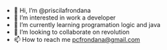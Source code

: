 - 👋 Hi, I’m @priscilafrondana
- 👀 I’m interested in work a developer
- 🌱 I’m currently learning programation logic and java
- 💞️ I’m looking to collaborate on revolution
- 📫 How to reach me pcfrondana@gmail.com

<!---
priscilafrondana/priscilafrondana is a ✨ special ✨ repository because its `README.md` (this file) appears on your GitHub profile.
You can click the Preview link to take a look at your changes.
--->
